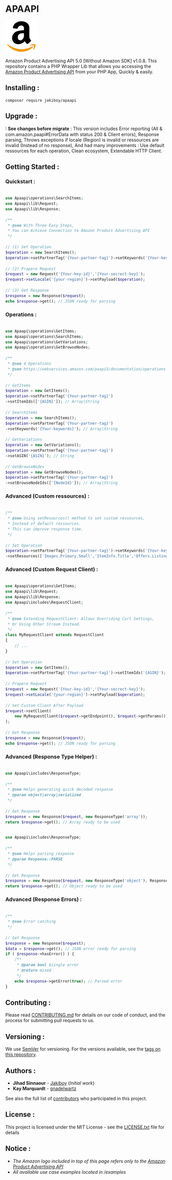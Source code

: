# APAAPI

<img src="https://raw.githubusercontent.com/Jakiboy/apaapi/master/amazon.svg" width="100" alt="Amazon Product Advertising API PHP">

Amazon Product Advertising API 5.0 [Without Amazon SDK] v1.0.8.
This repository contains a PHP Wrapper Lib that allows you accessing the [Amazon Product Advertising API](https://webservices.amazon.com/paapi5/documentation/index.html) from your PHP App, Quickly & easily.

## Installing :

```
composer require jakiboy/apaapi
```

## Upgrade :

:grey_exclamation: **See changes before migrate** : This version includes Error reporting (All & com.amazon.paapi#ErrorData with status 200 & Client errors), Response parsing, Throws exceptions if locale (Region) is invalid or ressources are invalid (Instead of no response), And had many improvements : Use default ressources for each operation, Clean ecosystem, Extendable HTTP Client.

## Getting Started :

### Quickstart :

```php

use Apaapi\operations\SearchItems;
use Apaapi\lib\Request;
use Apaapi\lib\Response;

/**
 * @see With Three Easy Steps,
 * You can Achieve Connection to Amazon Product Advertising API
 */

// (1) Set Operation
$operation = new SearchItems();
$operation->setPartnerTag('{Your-partner-tag}')->setKeywords('{Your-keywords}');

// (2) Prapere Request
$request = new Request('{Your-key-id}','{Your-secrect-key}');
$request->setLocale('{your-region}')->setPayload($operation);

// (3) Get Response
$response = new Response($request);
echo $response->get(); // JSON ready for parsing

```

### Operations :

```php

use Apaapi\operations\GetItems;
use Apaapi\operations\SearchItems;
use Apaapi\operations\GetVariations;
use Apaapi\operations\GetBrowseNodes;

/**
 * @see 4 Operations
 * @see https://webservices.amazon.com/paapi5/documentation/operations.html
 */

// GetItems
$operation = new GetItems();
$operation->setPartnerTag('{Your-partner-tag}')
->setItemIds(['{ASIN}']); // Array|String

// SearchItems
$operation = new SearchItems();
$operation->setPartnerTag('{Your-partner-tag}')
->setKeywords('{Your-keywords}'); // Array|String

// GetVariations
$operation = new GetVariations();
$operation->setPartnerTag('{Your-partner-tag}')
->setASIN('{ASIN}'); // String

// GetBrowseNodes
$operation = new GetBrowseNodes();
$operation->setPartnerTag('{Your-partner-tag}')
->setBrowseNodeIds(['{NodeId}']); // Array|String

```

### Advanced (Custom ressources) :

```php

/**
 * @see Using setResources() method to set custom ressources,
 * Instead of default ressources.
 * This can improve response time.
 */

// Set Operation
$operation->setPartnerTag('{Your-partner-tag}')->setKeywords('{Your-keywords}')
->setResources(['Images.Primary.Small','ItemInfo.Title','Offers.Listings.Price']);

```

### Advanced (Custom Request Client) :

```php

use Apaapi\operations\GetItems;
use Apaapi\lib\Request;
use Apaapi\lib\Response;
use Apaapi\includes\RequestClient;

/**
 * @see Extending RequestClient: Allows Overriding Curl Settings,
 * Or Using Other Stream Instead.
 */
class MyRequestClient extends RequestClient
{
	// ...
}

// Set Operation
$operation = new GetItems();
$operation->setPartnerTag('{Your-partner-tag}')->setItemIds('{ASIN}');

// Prapere Request
$request = new Request('{Your-key-id}','{Your-secrect-key}');
$request->setLocale('{your-region}')->setPayload($operation);

// Set Custom Client After Payload
$request->setClient(
	new MyRequestClient($request->getEndpoint(), $request->getParams())
);

// Get Response
$response = new Response($request);
echo $response->get(); // JSON ready for parsing

```
### Advanced (Response Type Helper) :

```php

use Apaapi\includes\ResponseType;

/**
 * @see Helps generating quick decoded response
 * @param object|array|serialized
 */

// Get Response
$response = new Response($request, new ResponseType('array'));
return $response->get(); // Array ready to be used

```

```php

use Apaapi\includes\ResponseType;

/**
 * @see Helps parsing response
 * @param Response::PARSE
 */

// Get Response
$response = new Response($request, new ResponseType('object'), Response::PARSE);
return $response->get(); // Object ready to be used

```
### Advanced (Response Errors) :

```php

/**
 * @see Error catching
 */

// Get Response
$response = new Response($request);
$data = $response->get(); // JSON error ready for parsing
if ( $response->hasError() ) {
	/**
	 * @param bool $single error
	 * @return mixed
	 */
	echo $response->getError(true); // Parsed error
}

```


## Contributing :

Please read [CONTRIBUTING.md](https://github.com/Jakiboy/apaapi/blob/master/CONTRIBUTING.md) for details on our code of conduct, and the process for submitting pull requests to us.

## Versioning :

We use [SemVer](http://semver.org/) for versioning. For the versions available, see the [tags on this repository](https://github.com/Jakiboy/apaapi/tags). 

## Authors :

* **Jihad Sinnaour** - [Jakiboy](https://github.com/Jakiboy) (*Initial work*)
* **Kay Marquardt** - [gnadelwartz](https://github.com/gnadelwartz)

See also the full list of [contributors](https://github.com/Jakiboy/apaapi/contributors) who participated in this project.

## License :

This project is licensed under the MIT License - see the [LICENSE.txt](https://github.com/Jakiboy/apaapi/blob/master/LICENSE.txt) file for details

## Notice : 

* *The Amazon logo included in top of this page refers only to the [Amazon Product Advertising API](https://webservices.amazon.com/paapi5/documentation/index.html)*
* *All available use case examples located in /examples*
